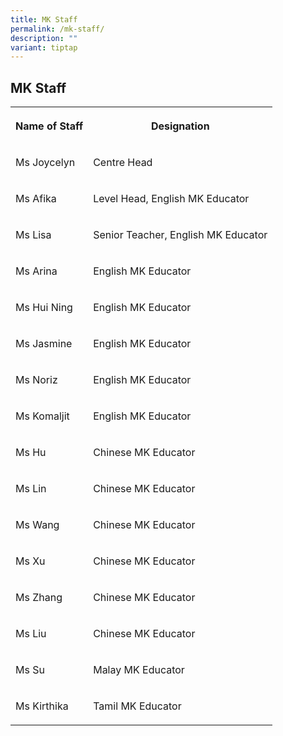 ```yaml
---
title: MK Staff
permalink: /mk-staff/
description: ""
variant: tiptap
---
```

<h2>MK Staff</h2>
<table style="minWidth: 50px">
<colgroup>
<col>
<col>
</colgroup>
<tbody>
<tr>
<th rowspan="1" colspan="1">
<p>Name of Staff</p>
</th>
<th rowspan="1" colspan="1">
<p>Designation</p>
</th>
</tr>
<tr>
<td rowspan="1" colspan="1">
<p>Ms Joycelyn</p>
</td>
<td rowspan="1" colspan="1">
<p>Centre Head</p>
</td>
</tr>
<tr>
<td rowspan="1" colspan="1">
<p>Ms Afika</p>
</td>
<td rowspan="1" colspan="1">
<p>Level Head, English MK Educator</p>
</td>
</tr>
<tr>
<td rowspan="1" colspan="1">
<p>Ms Lisa</p>
</td>
<td rowspan="1" colspan="1">
<p>Senior Teacher, English MK Educator</p>
</td>
</tr>
<tr>
<td rowspan="1" colspan="1">
<p>Ms Arina</p>
</td>
<td rowspan="1" colspan="1">
<p>English MK Educator</p>
</td>
</tr>
<tr>
<td rowspan="1" colspan="1">
<p>Ms Hui Ning</p>
</td>
<td rowspan="1" colspan="1">
<p>English MK Educator</p>
</td>
</tr>
<tr>
<td rowspan="1" colspan="1">
<p>Ms Jasmine</p>
</td>
<td rowspan="1" colspan="1">
<p>English MK Educator</p>
</td>
</tr>
<tr>
<td rowspan="1" colspan="1">
<p>Ms Noriz</p>
</td>
<td rowspan="1" colspan="1">
<p>English MK Educator</p>
</td>
</tr>
<tr>
<td rowspan="1" colspan="1">
<p>Ms Komaljit</p>
</td>
<td rowspan="1" colspan="1">
<p>English MK Educator</p>
</td>
</tr>
<tr>
<td rowspan="1" colspan="1">
<p>Ms Hu</p>
</td>
<td rowspan="1" colspan="1">
<p>Chinese MK Educator</p>
</td>
</tr>
<tr>
<td rowspan="1" colspan="1">
<p>Ms Lin</p>
</td>
<td rowspan="1" colspan="1">
<p>Chinese MK Educator</p>
</td>
</tr>
<tr>
<td rowspan="1" colspan="1">
<p>Ms Wang</p>
</td>
<td rowspan="1" colspan="1">
<p>Chinese MK Educator</p>
</td>
</tr>
<tr>
<td rowspan="1" colspan="1">
<p>Ms Xu</p>
</td>
<td rowspan="1" colspan="1">
<p>Chinese MK Educator</p>
</td>
</tr>
<tr>
<td rowspan="1" colspan="1">
<p>Ms Zhang</p>
</td>
<td rowspan="1" colspan="1">
<p>Chinese MK Educator</p>
</td>
</tr>
<tr>
<td rowspan="1" colspan="1">
<p>Ms Liu</p>
</td>
<td rowspan="1" colspan="1">
<p>Chinese MK Educator</p>
</td>
</tr>
<tr>
<td rowspan="1" colspan="1">
<p>Ms Su</p>
</td>
<td rowspan="1" colspan="1">
<p>Malay MK Educator</p>
</td>
</tr>
<tr>
<td rowspan="1" colspan="1">
<p>Ms Kirthika</p>
</td>
<td rowspan="1" colspan="1">
<p>Tamil MK Educator</p>
</td>
</tr>
</tbody>
</table>
<p></p>
<p></p>